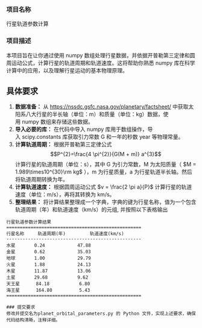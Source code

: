 ### 项目名称
行星轨道参数计算
### 项目描述
本项目旨在让你通过使用 numpy 数组处理行星数据，并依据开普勒第三定律和圆周运动公式，计算行星的轨道周期和轨道速度。这将帮助你熟悉 numpy 库在科学计算中的应用，以及理解行星运动的基本物理原理。
## 具体要求
1. **数据准备：** 从 https://nssdc.gsfc.nasa.gov/planetary/factsheet/ 中获取太阳系八大行星的半长轴（单位：m）和质量（单位：kg）数据，使用 numpy 数组来存储这些数据。
2. **导入必要的库：** 在代码中导入 numpy 库用于数组操作，导入 scipy.constants 库获取引力常数 G 和一年的秒数 year 等物理常量。
3. **计算轨道周期：** 根据开普勒第三定律公式 $$P^{2}=\frac{4 \pi^{2}}{G(M + m)} a^{3}$$ 计算行星的轨道周期（单位：s），其中 G 为引力常数，M 为太阳质量（ $M = 1.989\times10^{30}\rm kg$ ），m 为行星质量，a 为行星轨道半长轴。然后将轨道周期转换为年。
4. **计算轨道速度：** 根据圆周运动公式 $v = \frac{2 \pi a}{P}$ 计算行星的轨道速度（单位：m/s），再将其转换为 km/s。
5. **整理结果：** 将计算结果整理成一个字典，字典的键为行星名称，值为一个包含轨道周期（年）和轨道速度（km/s）的元组, 并按照以下表格输出

```
行星轨道参数计算结果
==================================================
行星名称     轨道周期(年)         轨道速度(km/s)     
--------------------------------------------------
水星       0.24            47.88          
金星       0.62            35.03          
地球       1.00            29.79          
火星       1.88            24.13          
木星       11.87           13.06          
土星       29.68           9.62           
天王星      84.18           6.80           
海王星      164.80          5.43           
==================================================

### 提交要求
修改并提交名为planet_orbital_parameters.py 的 Python 文件，实现上述要求，确保代码结构清晰，注释详细。

